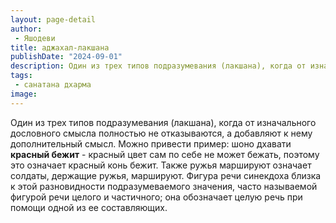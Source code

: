 ```yaml
---
layout: page-detail
author:
 - Яшодеви
title: аджахал-лакшана
publishDate: "2024-09-01"
description: Один из трех типов подразумевания (лакшана), когда от изначального дословного смысла полностью не отказываются, а добавляют к нему дополнительный смысл. Можно привести пример шоно дхавати красный бежит - красный цвет сам по себе не может бежать, поэтому это означает красный конь бежит. Также ружья маршируют означает солдаты, держащие ружья, маршируют. Фигура речи синекдоха близка к этой разновидности подразумеваемого значения, часто называемой фигурой речи целого и частичного; она обозначает целую речь при помощи одной из ее составляющих.
tags:
 - санатана дхарма
image: 
---
```


Один из трех типов подразумевания (лакшана), когда от изначального дословного смысла полностью не отказываются, а добавляют к нему дополнительный смысл. Можно привести пример: шоно дхавати __красный бежит__ - красный цвет сам по себе не может бежать, поэтому это означает красный конь бежит. Также ружья маршируют означает солдаты, держащие ружья, маршируют. Фигура речи синекдоха близка к этой разновидности подразумеваемого значения, часто называемой фигурой речи целого и частичного; она обозначает целую речь при помощи одной из ее составляющих.

